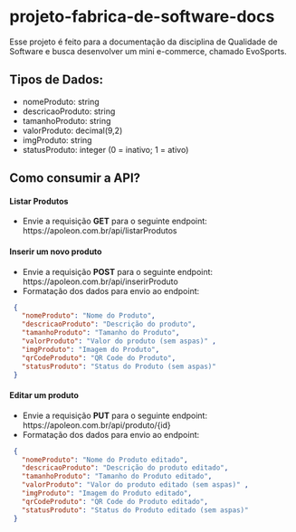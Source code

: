# projeto-fabrica-de-software-docs
Esse projeto é feito para a documentação da disciplina de Qualidade de Software e busca desenvolver um mini e-commerce, chamado EvoSports.

<h2>Tipos de Dados:</h2>
<ul>
  <li>nomeProduto: string</li>
  <li>descricaoProduto: string</li>
  <li>tamanhoProduto: string</li>
  <li>valorProduto: decimal(9,2)</li>
  <li>imgProduto: string</li>
  <li>statusProduto: integer (0 = inativo; 1 = ativo)</li>
</ul>

<h2>Como consumir a API?</h2>
<h4>Listar Produtos</h4>
<ul>
  <li>Envie a requisição <b>GET</b> para o seguinte endpoint: https://apoleon.com.br/api/listarProdutos</li>
</ul>

<h4>Inserir um novo produto</h4>
<ul>
  <li>Envie a requisição <b>POST</b> para o seguinte endpoint: https://apoleon.com.br/api/inserirProduto</li>
  <li>Formatação dos dados para envio ao endpoint: </li>
</ul>


   ```json
    {
      "nomeProduto": "Nome do Produto",
      "descricaoProduto": "Descrição do produto",
      "tamanhoProduto": "Tamanho do Produto",
      "valorProduto": "Valor do produto (sem aspas)" ,
      "imgProduto": "Imagem do Produto",
      "qrCodeProduto": "QR Code do Produto",
      "statusProduto": "Status do Produto (sem aspas)" 
    }
   ```

<h4>Editar um produto</h4>
<ul>
  <li>Envie a requisição <b>PUT</b> para o seguinte endpoint: https://apoleon.com.br/api/produto/{id}</li>
  <li>Formatação dos dados para envio ao endpoint: </li>
</ul>


   ```json
    {
      "nomeProduto": "Nome do Produto editado",
      "descricaoProduto": "Descrição do produto editado",
      "tamanhoProduto": "Tamanho do Produto editado",
      "valorProduto": "Valor do produto editado (sem aspas)" ,
      "imgProduto": "Imagem do Produto editado",
      "qrCodeProduto": "QR Code do Produto editado",
      "statusProduto": "Status do Produto editado (sem aspas)" 
    }
   ```
